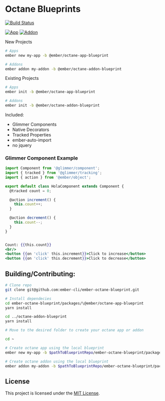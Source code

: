 Octane Blueprints
==============================================================================
[![Build Status](https://travis-ci.org/ember-cli/ember-octane-blueprint.svg?branch=master)](https://travis-ci.org/ember-cli/ember-octane-blueprint)

[![App](https://img.shields.io/npm/v/@ember/octane-app-blueprint.svg?label=App)](https://www.npmjs.com/package/@ember/octane-app-blueprint)
[![Addon](https://img.shields.io/npm/v/@ember/octane-addon-blueprint.svg?label=Addon)](https://www.npmjs.com/package/@ember/octane-addon-blueprint)


New Projects

```bash
# Apps
ember new my-app -b @ember/octane-app-blueprint

# Addons
ember addon my-addon -b @ember/octane-addon-blueprint
```

Existing Projects

```bash
# Apps
ember init -b @ember/octane-app-blueprint

# Addons
ember init -b @ember/octane-addon-blueprint
```


Included:

 - Glimmer Components
 - Native Decorators
 - Tracked Properties
 - ember-auto-import
 - no jquery

### Glimmer Component Example

```app/components/counter/component.js
import Component from '@glimmer/component';
import { tracked } from '@glimmer/tracking';
import { action } from '@ember/object';

export default class HolaComponent extends Component {
  @tracked count = 0;

  @action increment() {
    this.count++;
  }

  @action decrement() {
    this.count--;
  }
}

```

```app/components/counter/template.hbs

Count: {{this.count}}
<br/>
<button {{on 'click' this.increment}}>Click to increase</button>
<button {{on 'click' this.decrement}}>Click to decrease</button>

```


## Building/Contributing:
```bash
# Clone repo
git clone git@github.com:ember-cli/ember-octane-blueprint.git

# Install dependecies
cd ember-octane-blueprint/packages/\@ember/octane-app-blueprint
yarn install

cd ../octane-addon-blueprint
yarn install

# Move to the desired folder to create your octane app or addon

cd ~

# Create octane app using the local blueprint
ember new my-app -b $pathToBlueprintRepo/ember-octane-blueprint/packages/\@ember/octane-app-blueprint

# Create octane addon using the local blueprint
ember addon my-addon -b $pathToBlueprintRepo/ember-octane-blueprint/packages/\@ember/octane-addon-blueprint

```

License
------------------------------------------------------------------------------

This project is licensed under the [MIT License](LICENSE.md).
